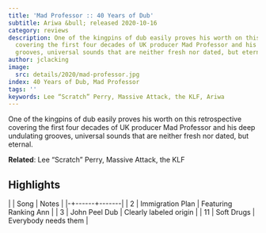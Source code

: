 ```yaml
---
title: 'Mad Professor :: 40 Years of Dub'
subtitle: Ariwa &bull; released 2020-10-16
category: reviews
description: One of the kingpins of dub easily proves his worth on this retrospective
  covering the first four decades of UK producer Mad Professor and his deep undulating
  grooves, universal sounds that are neither fresh nor dated, but eternal.
author: jclacking
image:
  src: details/2020/mad-professor.jpg
index: 40 Years of Dub, Mad Professor
tags: ''
keywords: Lee “Scratch” Perry, Massive Attack, the KLF, Ariwa
---
```

One of the kingpins of dub easily proves his worth on this retrospective covering the first four decades of UK producer Mad Professor and his deep undulating grooves, universal sounds that are neither fresh nor dated, but eternal.<!--more-->

**Related**: Lee “Scratch” Perry, Massive Attack, the KLF

## Highlights

| | Song | Notes |
|-+------+-------|
| 2 | Immigration Plan | Featuring Ranking Ann |
| 3 | John Peel Dub | Clearly labeled origin |
| 11 | Soft Drugs | Everybody needs them |

